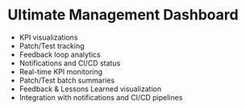 # Ultimate Management Dashboard

- KPI visualizations
- Patch/Test tracking
- Feedback loop analytics
- Notifications and CI/CD status
- Real-time KPI monitoring
- Patch/Test batch summaries
- Feedback & Lessons Learned visualization
- Integration with notifications and CI/CD pipelines